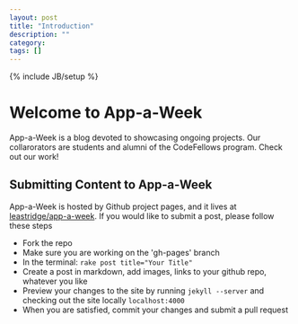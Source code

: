 ```yaml
---
layout: post
title: "Introduction"
description: ""
category:
tags: []
---
```

{% include JB/setup %}

Welcome to App-a-Week
=====================

App-a-Week is a blog devoted to showcasing ongoing projects.  Our collarorators are students and alumni of the CodeFellows program.  Check out our work!

Submitting Content to App-a-Week
--------------------------------

App-a-Week is hosted by Github project pages, and it lives at [leastridge/app-a-week](http://github.com/leastridge/app-a-week).  If you would like to submit a post, please follow these steps

+ Fork the repo
+ Make sure you are working on the 'gh-pages' branch
+ In the terminal: `rake post title="Your Title"`
+ Create a post in markdown, add images, links to your github repo, whatever you like
+ Preview your changes to the site by running `jekyll --server` and checking out the site locally `localhost:4000`
+ When you are satisfied, commit your changes and submit a pull request

